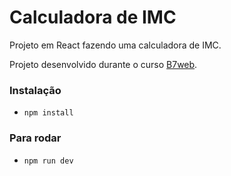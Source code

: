 # Calculadora de IMC

Projeto em React fazendo uma calculadora de IMC.

Projeto desenvolvido durante o curso [B7web](https://b7web.com.br).

### Instalação
- `npm install`

### Para rodar
- `npm run dev`